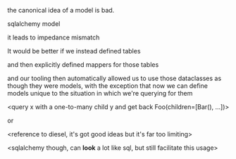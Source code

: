 the canonical idea of a model is bad.

<insert> sqlalchemy model

it leads to impedance mismatch

<insert example here>

It would be better if we instead defined tables

<table>

and then explicitly defined mappers for those tables

<dataclass>

and our tooling then automatically allowed us to use those dataclasses as
though they were models, with the exception that now we can define models
unique to the situation in which we're querying for them

<query x with a one-to-many child y and get back Foo(children=[Bar(), ...])>

or 

<query x join y where you get a flat object which is the superset of the columns>

<reference to diesel, it's got good ideas but it's far too limiting>

<sqlalchemy though, can **look** a lot like sql, but still facilitate this usage>
